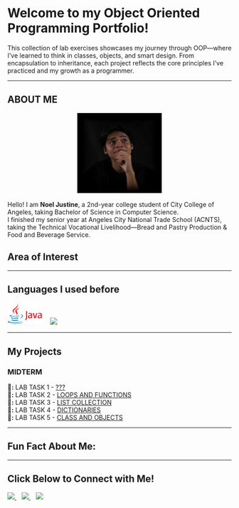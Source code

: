 

# Welcome to my Object Oriented Programming Portfolio!
This collection of lab exercises showcases my journey through OOP—where I’ve learned to think in classes, objects, and smart design. From encapsulation to inheritance, each project reflects the core principles I’ve practiced and my growth as a programmer.

---

## ABOUT ME

<p align="center">
  <img src="OOP/noel.png" width="190" height="180"/>
</p>

Hello! I am **Noel Justine**, a 2nd-year college student of City College of Angeles, taking Bachelor of Science in Computer Science.  
I finished my senior year at Angeles City National Trade School (ACNTS), taking the Technical Vocational Livelihood—Bread and Pastry Production & Food and Beverage Service.

## Area of Interest

---  

## Languages I used before 
<p align="left"> 
<img src="OOP/Java-Logo.png" height="50"/>  
&nbsp;&nbsp;
<img src="https://img.shields.io/badge/C-%2300599C.svg?style=for-the-badge&logo=c&logoColor=white" height="50"/>
&nbsp;&nbsp;
</p>

---

##  My Projects  

###  MIDTERM  

**📂:** LAB TASK 1 - [???](https://noeljustine.github.io/7OOP-PORTFOLIO/MIDTERM/Lab1/)  
**📂:** LAB TASK 2 - [LOOPS AND FUNCTIONS](https://noeljustine.github.io/7OOP-PORTFOLIO/MIDTERM/Lab2/)  
**📂:** LAB TASK 3 - [LIST COLLECTION](https://noeljustine.github.io/7OOP-PORTFOLIO/MIDTERM/Lab3/)  
**📂:** LAB TASK 4 - [DICTIONARIES](https://noeljustine.github.io/7OOP-PORTFOLIO/MIDTERM/Lab4/)  
**📂:** LAB TASK 5 - [CLASS AND OBJECTS](https://noeljustine.github.io/7OOP-PORTFOLIO/MIDTERM/Lab5/)  

--- 

##  Fun Fact About Me:  

---

##  Click Below to Connect with Me!   

<p align="left">
  <a href="https://mail.google.com/mail/u/0/?fs=1&to=ndiaz24-0189@cca.edu.ph&tf=cm" target="_blank">
    <img src="https://img.shields.io/badge/Email-D14836?style=for-the-badge&logo=gmail&logoColor=white" height="40"/>
  </a>
  &nbsp;&nbsp;
  <a href="https://www.facebook.com/NoelJustineDiaz" target="_blank">
    <img src="https://img.shields.io/badge/Facebook-1877F2?style=for-the-badge&logo=facebook&logoColor=white" height="40"/>
  </a>
  &nbsp;&nbsp;
  <a href="https://www.instagram.com/nowwy.4?igsh=NmlvendwNm5vNDlv">
    <img src="https://img.shields.io/badge/Instagram-E4405F?style=for-the-badge&logo=instagram&logoColor=white" height="40"/>
  </a>
 
</p>
